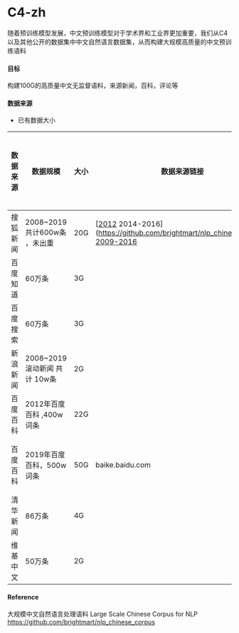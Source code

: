 # C4-zh

随着预训练模型发展，中文预训练模型对于学术界和工业界更加重要，我们从C4 以及其他公开的数据集中中文自然语言数据集，从而构建大规模高质量的中文预训练语料


#### 目标
构建100G的高质量中文无监督语料，来源新闻，百科，评论等


#### 数据来源

- 已有数据大小

| 数据来源 | 数据规模                       | 大小 | 数据来源链接 | 下载链接（自行构建或清洗）|
| -------- | ------------------------------ | ---- | ---- | ---- |
| 搜狐新闻 | 2008~2019 共计600w条 ，未出重 |   20G    |  [[2012](https://www.sogou.com/labs/resource/list_news.php) 2014-2016](https://github.com/brightmart/nlp_chinese_corpus) [2009-2016](https://www.jianshu.com/p/370d3e67a18f)    |
| 百度知道     |      60万条              |  3G |     |
|  百度搜索       |     60万条                           |   3G   |      |
| 新浪新闻 | 2008~2019滚动新闻  共计 10w条              |   2G   |      |
| 百度百科    |      2012年百度百科 ,400w词条             |  22G  |      |
|百度百科|2019年百度百科，500w词条|50G|baike.baidu.com|不提供下载，[下载教程](https://blog.csdn.net/u013741019/article/details/102882731)|
| 清华新闻       |    86万条                            |  4G    |      |
| 维基中文       |    50万条                            |  2G    |      |


#### Reference

大规模中文自然语言处理语料 Large Scale Chinese Corpus for NLP  https://github.com/brightmart/nlp_chinese_corpus

